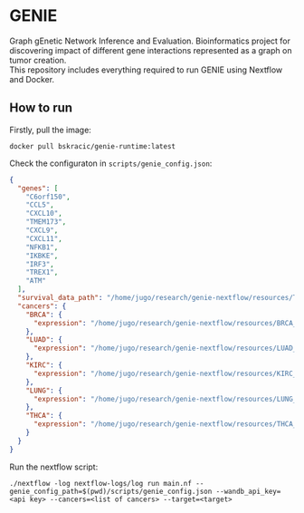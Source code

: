 # GENIE
Graph gEnetic Network Inference and Evaluation.
Bioinformatics project for discovering impact of different gene interactions represented as a graph on tumor creation.
\
This repository includes everything required to run GENIE using Nextflow and Docker.

## How to run

Firstly, pull the image:

```docker pull bskracic/genie-runtime:latest```

Check the configuraton in `scripts/genie_config.json`:

```json
{
  "genes": [
    "C6orf150",
    "CCL5",
    "CXCL10",
    "TMEM173",
    "CXCL9",
    "CXCL11",
    "NFKB1",
    "IKBKE",
    "IRF3",
    "TREX1",
    "ATM"
  ],
  "survival_data_path": "/home/jugo/research/genie-nextflow/resources/TCGA_survival_data_clean.txt",
  "cancers": {
    "BRCA": {
      "expression": "/home/jugo/research/genie-nextflow/resources/BRCA_expression.csv"
    },
    "LUAD": {
      "expression": "/home/jugo/research/genie-nextflow/resources/LUAD_expression.csv"
    },
    "KIRC": {
      "expression": "/home/jugo/research/genie-nextflow/resources/KIRC_expression.csv"
    },
    "LUNG": {
      "expression": "/home/jugo/research/genie-nextflow/resources/LUNG_expression.csv"
    },
    "THCA": {
      "expression": "/home/jugo/research/genie-nextflow/resources/THCA_expression.csv"
    }
  }
}
```

Run the nextflow script:

```./nextflow -log nextflow-logs/log run main.nf --genie_config_path=$(pwd)/scripts/genie_config.json --wandb_api_key=<api key> --cancers=<list of cancers> --target=<target>```